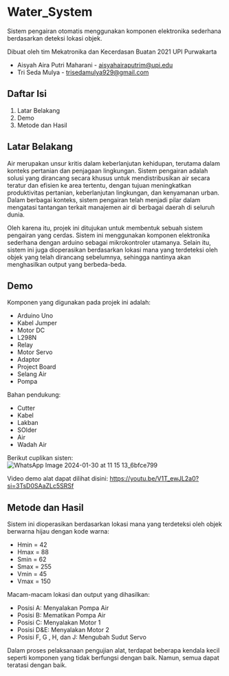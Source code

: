 # Water_System
Sistem pengairan otomatis menggunakan komponen elektronika sederhana berdasarkan deteksi lokasi objek.

Dibuat oleh tim Mekatronika dan Kecerdasan Buatan 2021 UPI Purwakarta

- Aisyah Aira Putri Maharani - aisyahairaputrim@upi.edu
- Tri Seda Mulya - trisedamulya929@gmail.com

## Daftar Isi
1. Latar Belakang
2. Demo
3. Metode dan Hasil

## Latar Belakang
Air merupakan unsur kritis dalam keberlanjutan kehidupan, terutama dalam konteks pertanian dan penjagaan lingkungan. Sistem pengairan adalah solusi yang dirancang secara khusus untuk mendistribusikan air secara teratur dan efisien ke area tertentu, dengan tujuan meningkatkan produktivitas pertanian, keberlanjutan lingkungan, dan kenyamanan urban. Dalam berbagai konteks, sistem pengairan telah menjadi pilar dalam mengatasi tantangan terkait manajemen air di berbagai daerah di seluruh dunia.

Oleh karena itu, projek ini ditujukan untuk membentuk sebuah sistem pengairan yang cerdas. Sistem ini menggunakan komponen elektronika sederhana dengan arduino sebagai mikrokontroler utamanya. Selain itu, sistem ini juga dioperasikan berdasarkan lokasi mana yang terdeteksi oleh objek yang telah dirancang sebelumnya, sehingga nantinya akan menghasilkan output yang berbeda-beda. 

## Demo 
Komponen yang digunakan pada projek ini adalah:
- Arduino Uno
- Kabel Jumper
- Motor DC
- L298N
- Relay
- Motor Servo
- Adaptor
- Project Board
- Selang Air
- Pompa

Bahan pendukung: 
- Cutter
- Kabel
- Lakban
- SOlder
- Air
- Wadah Air

Berikut cuplikan sisten:
![WhatsApp Image 2024-01-30 at 11 15 13_6bfce799](https://github.com/aisyaaaptr/Water_System/assets/157786477/50e24a4d-a183-4382-9dc4-dfe5247462a2)

Video demo alat dapat dilihat disini: https://youtu.be/V1T_ewJL2a0?si=3TsD0SAaZLc5SRSf  

## Metode dan Hasil 
Sistem ini dioperasikan berdasarkan lokasi mana yang terdeteksi oleh objek berwarna hijau dengan kode warna: 
- Hmin = 42
- Hmax = 88
- Smin = 62
- Smax = 255
- Vmin = 45
- Vmax = 150

Macam-macam lokasi dan output yang dihasilkan:
- Posisi A: Menyalakan Pompa Air
- Posisi B: Mematikan Pompa Air
- Posisi C: Menyalakan Motor 1
- Posisi D&E: Menyalakan Motor 2
- Posisi F, G , H, dan J: Mengubah Sudut Servo 

Dalam proses pelaksanaan pengujian alat, terdapat beberapa kendala kecil seperti komponen yang tidak berfungsi dengan baik. Namun, semua dapat teratasi dengan baik. 
